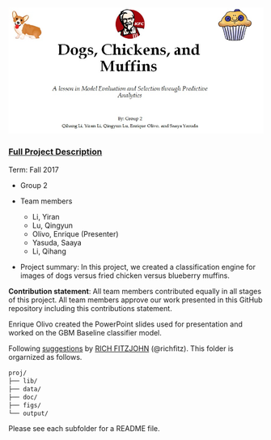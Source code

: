 ![image](figs/Title.jpg)

### [Full Project Description](doc/project3_desc.md)

Term: Fall 2017

+ Group 2
+ Team members
	+ Li, Yiran
	+ Lu, Qingyun
	+ Olivo, Enrique (Presenter)
	+ Yasuda, Saaya
	+ Li, Qihang

+ Project summary: In this project, we created a classification engine for images of dogs versus fried chicken versus blueberry muffins. 
	
**Contribution statement**: All team members contributed equally in all stages of this project. All team members approve our work presented in this GitHub repository including this contributions statement. 

Enrique Olivo created the PowerPoint slides used for presentation and worked on the GBM Baseline classifier model.

Following [suggestions](http://nicercode.github.io/blog/2013-04-05-projects/) by [RICH FITZJOHN](http://nicercode.github.io/about/#Team) (@richfitz). This folder is orgarnized as follows.

```
proj/
├── lib/
├── data/
├── doc/
├── figs/
└── output/
```

Please see each subfolder for a README file.
